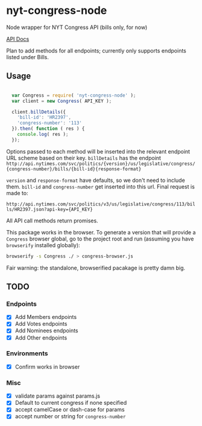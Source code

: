 nyt-congress-node
=================

Node wrapper for NYT Congress API (bills only, for now)

[API Docs](http://developer.nytimes.com/docs/read/congress_api)

Plan to add methods for all endpoints; currently only supports endpoints listed under Bills.

## Usage

```javascript

  var Congress = require( 'nyt-congress-node' );
  var client = new Congress( API_KEY );

  client.billDetails({
    'bill-id': 'HR2397',
    'congress-number': '113'
  }).then( function ( res ) {
    console.log( res );
  });

```

Options passed to each method will be inserted into the relevant endpoint URL scheme based on their key. `billDetails` has the endpoint `http://api.nytimes.com/svc/politics/{version}/us/legislative/congress/{congress-number}/bills/{bill-id}{response-format}`

`version` and `response-format` have defaults, so we don't need to include them. `bill-id` and `congress-number` get inserted into this url. Final request is made to:

`http://api.nytimes.com/svc/politics/v3/us/legislative/congress/113/bills/HR2397.json?api-key={API_KEY}`

All API call methods return promises.

This package works in the browser. To generate a version that will provide a `Congress` browser global, go to the project root and run (assuming you have `browserify` installed globally):

```sh
browserify -s Congress ./ > congress-browser.js
```

Fair warning: the standalone, browserified pacakage is pretty damn big.

## TODO

### Endpoints
- [x] Add Members endpoints
- [x] Add Votes endpoints
- [x] Add Nominees endpoints
- [x] Add Other endpoints

### Environments
- [x] Confirm works in browser

### Misc
- [x] validate params against params.js
- [x] Default to current congress if none specified
- [x] accept camelCase or dash-case for params
- [x] accept number or string for `congress-number`
